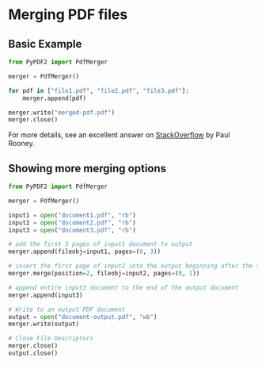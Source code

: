 # Merging PDF files

## Basic Example

```python
from PyPDF2 import PdfMerger

merger = PdfMerger()

for pdf in ["file1.pdf", "file2.pdf", "file3.pdf"]:
    merger.append(pdf)

merger.write("merged-pdf.pdf")
merger.close()
```

For more details, see an excellent answer on
[StackOverflow](https://stackoverflow.com/questions/3444645/merge-pdf-files)
by Paul Rooney.

## Showing more merging options

```python
from PyPDF2 import PdfMerger

merger = PdfMerger()

input1 = open("document1.pdf", "rb")
input2 = open("document2.pdf", "rb")
input3 = open("document3.pdf", "rb")

# add the first 3 pages of input1 document to output
merger.append(fileobj=input1, pages=(0, 3))

# insert the first page of input2 into the output beginning after the second page
merger.merge(position=2, fileobj=input2, pages=(0, 1))

# append entire input3 document to the end of the output document
merger.append(input3)

# Write to an output PDF document
output = open("document-output.pdf", "wb")
merger.write(output)

# Close File Descriptors
merger.close()
output.close()
```
